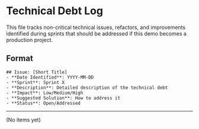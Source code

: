 # Technical Debt Log

This file tracks non-critical technical issues, refactors, and improvements identified during sprints that should be addressed if this demo becomes a production project.

## Format
```
## Issue: [Short Title]
- **Date Identified**: YYYY-MM-DD
- **Sprint**: Sprint X
- **Description**: Detailed description of the technical debt
- **Impact**: Low/Medium/High
- **Suggested Solution**: How to address it
- **Status**: Open/Addressed
```

---

(No items yet)

